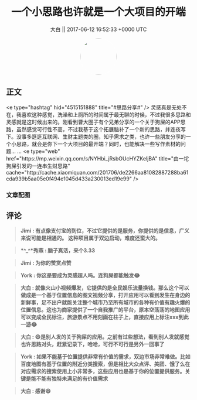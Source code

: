 <h1 align="center">一个小思路也许就是一个大项目的开端</h1>




<p align="center">
    <a>大白 || 2017-06-12 16:52:33 &#43;0000 UTC</a>
</p>

<div align="center">
    <img src="https://images.zsxq.com/FlDC1V6tw0ku-PdNnDcAStDZxgt5?e=1590940799&amp;token=kIxbL07-8jAj8w1n4s9zv64FuZZNEATmlU_Vm6zD:lWk5F_EA_Jzbakub19XV3Bp-d6Y=" width="100" height="100" style="border:1px solid;border-radius:50%; color:#ffffff"/>
</div>




## 正文

<div>
&lt;e type=&#34;hashtag&#34; hid=&#34;4515151888&#34; title=&#34;#思路分享#&#34; /&gt; 灵感真是无处不在，我喜欢这种感觉，洗澡和上厕所的时间属于最无聊的时候，不过我很多思路和灵感就是这时候出来的。刚看到曹大圈子有个兄弟分享的一个关于狗屎的APP思路，虽然感觉可行性不高，不过我基于这个拓展脑补了一个新的思路，并连夜写下。没事多逛逛互联网、生财主题类的圈，知乎需求之类，也许一些朋友分享的一个小思路，就会是你下一个大项目的最开端？同时，也能解决一些写作素材的问题... ...
&lt;e type=&#34;web&#34; href=&#34;https://mp.weixin.qq.com/s/NYHbi_jRsbOUcHYZKeljBA&#34; title=&#34;由一坨狗屎引发的一连串生财思路&#34; cache=&#34;http://cache.xiaomiquan.com/201706/de2266aa81082887288ba61cda939b5aa05e0f494e1045d433a230013ed19e99&#34; /&gt;
</div>

### 文章配图

<div class="image" align="center">

</div>


## 评论

<div align="left">
<div>

<blockquote >
<span> <strong>Jimi : 有点像支付宝的到位，不过它提供的是服务，你提供的是信息，广义来说可能是相通的。
这种项目属于双边启动，难度还蛮大的。 </strong></span>
</blockquote>

<blockquote >
<span> <strong>*^_^*秀燕 : 脑子真活，来个3.33 </strong></span>
</blockquote>

<blockquote >
<span> <strong>Jimi : 为你的赞赏点赞 </strong></span>
</blockquote>

<blockquote >
<span> <strong>York : 你这是要成为灵感超人吗。连狗屎都能触发😂 </strong></span>
</blockquote>

<blockquote >
<span> <strong>大白 : 就像火山小视频爆发，它提供的是全民娱乐流量换钱。那么这个可以做成是一个基于位置信息的图文视频分享，打开应用可以看到发生在身边的新鲜事，足不出户就能关注整个城市乃至所有城市的各种有价值有趣火爆的位置信息。这也为商家提供了一个自我推广的平台，原本空荡荡的地图应用可以变成全民标注，旅游景点不用刻画在柱子上，直接应用上标注xxx到此一游😂 </strong></span>
</blockquote>

<blockquote >
<span> <strong>大白 : 😄是别人发的关于狗屎的应用。之前有过些想法，看到别人发就感觉也许思路对头，赶紧记录下，哈哈，可行不可行是另外一回事了 </strong></span>
</blockquote>

<blockquote >
<span> <strong>York : 如果不能基于位置提供非常有价值的需求，双边市场非常难做。比如百度地图有基于位置的附近分类搜索，但是相比大众点评、美团、饿了么在对应需求的搜索使用上小非常多，这些应用也是基于你的位置提供服务。关键是能不能有独特未满足的有价值需求 </strong></span>
</blockquote>

<blockquote >
<span> <strong>大白 : 感谢😄 </strong></span>
</blockquote>

</div>
</div>